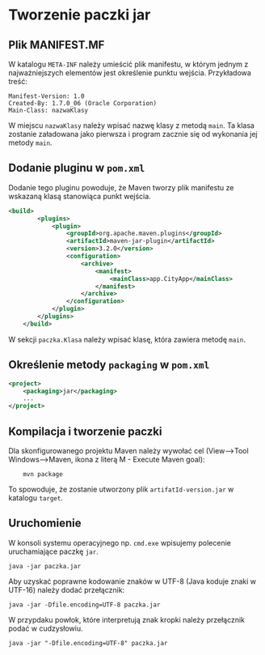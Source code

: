 # Tworzenie paczki jar

## Plik MANIFEST.MF
W katalogu `META-INF` należy umieścić plik manifestu, w którym jednym z najważniejszych elementów jest określenie
punktu wejścia. Przykładowa treść:
```
Manifest-Version: 1.0
Created-By: 1.7.0_06 (Oracle Corporation)
Main-Class: nazwaKlasy
```
W miejscu `nazwaKlasy` należy wpisać nazwę klasy z metodą `main`. Ta klasa zostanie załadowana jako pierwsza i 
program zacznie się od wykonania jej metody `main`.

## Dodanie pluginu w <code>pom.xml</code>
Dodanie tego pluginu powoduje, że Maven tworzy plik manifestu ze wskazaną klasą stanowiąca punkt wejścia.

```xml
<build>
        <plugins>
            <plugin>
                <groupId>org.apache.maven.plugins</groupId>
                <artifactId>maven-jar-plugin</artifactId>
                <version>3.2.0</version>
                <configuration>
                    <archive>
                        <manifest>
                            <mainClass>app.CityApp</mainClass>
                        </manifest>
                    </archive>
                </configuration>
            </plugin>
        </plugins>
    </build>
```
W sekcji <code><mainClass>paczka.Klasa</mainClass></code> należy wpisać klasę, która zawiera metodę `main`.

## Określenie metody `packaging` w `pom.xml`
```xml
<project>
    <packaging>jar</packaging>
    ...
</project>
```


## Kompilacja i tworzenie paczki
Dla skonfigurowanego projektu Maven należy wywołać cel (View-->Tool Windows-->Maven, ikona z literą M - Execute Maven goal):
```text
    mvn package
```
To spowoduje, że zostanie utworzony plik `artifatId-version.jar` w katalogu `target`.

## Uruchomienie
W konsoli systemu operacyjnego np. `cmd.exe` wpisujemy polecenie uruchamiające paczkę `jar`.

```text
java -jar paczka.jar
```

Aby uzyskać poprawne kodowanie znaków w UTF-8 (Java koduje znaki w UTF-16) należy dodać przełącznik:
```text
java -jar -Dfile.encoding=UTF-8 paczka.jar
```

W przypdaku powłok, które interpretują znak kropki należy przełącznik podać w cudzysłowiu.
```text
java -jar "-Dfile.encoding=UTF-8" paczka.jar
```



